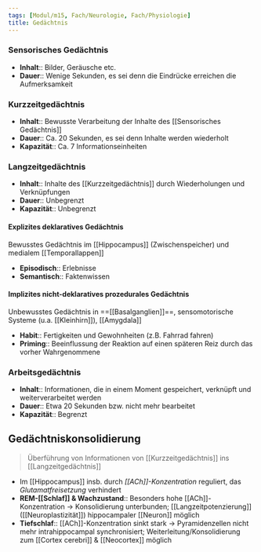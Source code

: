 ```yaml
---
tags: [Modul/m15, Fach/Neurologie, Fach/Physiologie]
title: Gedächtnis
---
```

### Sensorisches Gedächtnis
- **Inhalt**:: Bilder, Geräusche etc.
- **Dauer**:: Wenige Sekunden, es sei denn die Eindrücke erreichen die Aufmerksamkeit
###   Kurzzeitgedächtnis
-   **Inhalt**:: Bewusste Verarbeitung der Inhalte des [[Sensorisches Gedächtnis]]
-   **Dauer**:: Ca. 20 Sekunden, es sei denn Inhalte werden wiederholt
-   **Kapazität**:: Ca. 7 Informationseinheiten
###   Langzeitgedächtnis
-   **Inhalt**:: Inhalte des [[Kurzzeitgedächtnis]] durch Wiederholungen und Verknüpfungen
-   **Dauer**:: Unbegrenzt
-   **Kapazität**:: Unbegrenzt
#### Explizites deklaratives Gedächtnis 
Bewusstes Gedächtnis im [[Hippocampus]] (Zwischenspeicher) und medialem [[Temporallappen]]
- **Episodisch**:: Erlebnisse
- **Semantisch**:: Faktenwissen
#### Implizites nicht-deklaratives prozedurales Gedächtnis
Unbewusstes Gedächtnis in ==[[Basalganglien]]==, sensomotorische Systeme (u.a. [[Kleinhirn]]), [[Amygdala]]
- **Habit**:: Fertigkeiten und Gewohnheiten (z.B. Fahrrad fahren)
- **Priming**:: Beeinflussung der Reaktion auf einen späteren Reiz durch das vorher Wahrgenommene

###   Arbeitsgedächtnis 
-   **Inhalt**:: Informationen, die in einem Moment gespeichert, verknüpft und weiterverarbeitet werden 
-   **Dauer**:: Etwa 20 Sekunden bzw. nicht mehr bearbeitet
-   **Kapazität**:: Begrenzt

## Gedächtniskonsolidierung
> Überführung von Informationen von [[Kurzzeitgedächtnis]] ins [[Langzeitgedächtnis]]

- Im [[Hippocampus]] insb. durch *[[ACh]]-Konzentration* reguliert, das *Glutamatfreisetzung* verhindert
- **REM-[[Schlaf]] & Wachzustand**:: Besonders hohe [[ACh]]-Konzentration → Konsolidierung unterbunden; [[Langzeitpotenzierung]] ([[Neuroplastizität]]) hippocampaler [[Neuron]] möglich
- **Tiefschlaf**:: [[ACh]]-Konzentration sinkt stark → Pyramidenzellen nicht mehr intrahippocampal synchronisiert; Weiterleitung/Konsolidierung zum [[Cortex cerebri]] & [[Neocortex]] möglich

